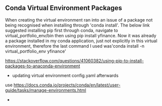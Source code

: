 ## Conda Virtual Environment Packages

When creating the virtual environment ran into an issue of a package not being recognised when installing through 'conda install'. The below link suggested installing pip 
first through conda, navigate to virtual_portfolio_env/bin then using pip install yfinance. Now it was already a package installed in my conda application, just not 
explicitly in this virtual environment, therefore the last command I used was'conda install -n virtual_portfolio_env yfinance'

https://stackoverflow.com/questions/41060382/using-pip-to-install-packages-to-anaconda-environment

- updating virtual environment config.yaml afterwards

use https://docs.conda.io/projects/conda/en/latest/user-guide/tasks/manage-environments.html

-
